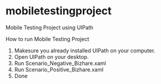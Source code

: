# mobiletestingproject
Mobile Testing Project using UIPath

How to run Mobile Testing Project
1. Makesure you already installed UIPath on your computer.
2. Open UIPath on your desktop.
3. Run Scenario_Negative_Bizhare.xaml
4. Run Scenario_Positive_Bizhare.xaml
5. Done
